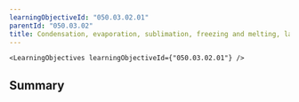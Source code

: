 ```yaml
---
learningObjectiveId: "050.03.02.01"
parentId: "050.03.02"
title: Condensation, evaporation, sublimation, freezing and melting, latent heat
---
```


```tsx eval
<LearningObjectives learningObjectiveId={"050.03.02.01"} />
```

## Summary
